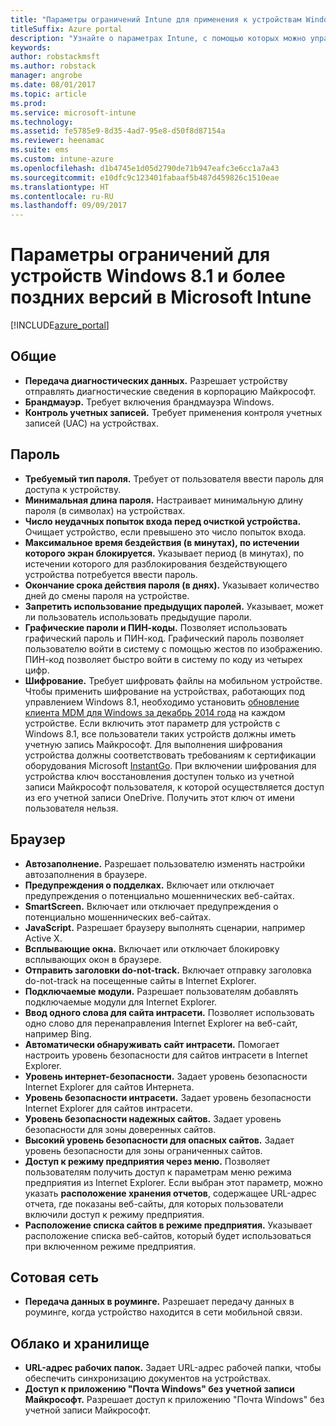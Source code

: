 ```yaml
---
title: "Параметры ограничений Intune для применения к устройствам Windows Phone 8.1"
titleSuffix: Azure portal
description: "Узнайте о параметрах Intune, с помощью которых можно управлять параметрами и работой устройств Windows 8.1.\""
keywords: 
author: robstackmsft
ms.author: robstack
manager: angrobe
ms.date: 08/01/2017
ms.topic: article
ms.prod: 
ms.service: microsoft-intune
ms.technology: 
ms.assetid: fe5785e9-8d35-4ad7-95e8-d50f8d87154a
ms.reviewer: heenamac
ms.suite: ems
ms.custom: intune-azure
ms.openlocfilehash: d1b4745e1d05d2790de71b947eafc3e6cc1a7a43
ms.sourcegitcommit: e10dfc9c123401fabaaf5b487d459826c1510eae
ms.translationtype: HT
ms.contentlocale: ru-RU
ms.lasthandoff: 09/09/2017
---
```

# <a name="windows-81-and-later-device-restriction-settings-in-microsoft-intune"></a>Параметры ограничений для устройств Windows 8.1 и более поздних версий в Microsoft Intune

[!INCLUDE[azure_portal](./includes/azure_portal.md)]

## <a name="general"></a>Общие

-   **Передача диагностических данных.** Разрешает устройству отправлять диагностические сведения в корпорацию Майкрософт.
-   **Брандмауэр.** Требует включения брандмауэра Windows.
-   **Контроль учетных записей.** Требует применения контроля учетных записей (UAC) на устройствах.

## <a name="password"></a>Пароль
-   **Требуемый тип пароля.** Требует от пользователя ввести пароль для доступа к устройству.
-   **Минимальная длина пароля.** Настраивает минимальную длину пароля (в символах) на устройствах.
-   **Число неудачных попыток входа перед очисткой устройства.** Очищает устройство, если превышено это число попыток входа.
-   **Максимальное время бездействия (в минутах), по истечении которого экран блокируется.** Указывает период (в минутах), по истечении которого для разблокирования бездействующего устройства потребуется ввести пароль.
-   **Окончание срока действия пароля (в днях).** Указывает количество дней до смены пароля на устройстве.
-   **Запретить использование предыдущих паролей.** Указывает, может ли пользователь использовать предыдущие пароли.
-   **Графические пароли и ПИН-коды.** Позволяет использовать графический пароль и ПИН-код. Графический пароль позволяет пользователю войти в систему с помощью жестов по изображению. ПИН-код позволяет быстро войти в систему по коду из четырех цифр.
-   **Шифрование.** Требует шифровать файлы на мобильном устройстве.<br>Чтобы применить шифрование на устройствах, работающих под управлением Windows 8.1, необходимо установить [обновление клиента MDM для Windows за декабрь 2014 года](https://support.microsoft.com/kb/3013816) на каждом устройстве.
Если включить этот параметр для устройств с Windows 8.1, все пользователи таких устройств должны иметь учетную запись Майкрософт.
Для выполнения шифрования устройства должны соответствовать требованиям к сертификации оборудования Microsoft [InstantGo](https://blogs.windows.com/windowsexperience/2014/06/19/instantgo-a-better-way-to-sleep/#IBHULcTfI4PokO8X.97).
При включении шифрования для устройства ключ восстановления доступен только из учетной записи Майкрософт пользователя, к которой осуществляется доступ из его учетной записи OneDrive. Получить этот ключ от имени пользователя нельзя.     



## <a name="browser"></a>Браузер
-   **Автозаполнение.** Разрешает пользователю изменять настройки автозаполнения в браузере.
-   **Предупреждения о подделках.** Включает или отключает предупреждения о потенциально мошеннических веб-сайтах.
-   **SmartScreen.** Включает или отключает предупреждения о потенциально мошеннических веб-сайтах.
-   **JavaScript.** Разрешает браузеру выполнять сценарии, например Active X.
-   **Всплывающие окна.** Включает или отключает блокировку всплывающих окон в браузере.
-   **Отправить заголовки do-not-track.** Включает отправку заголовка do-not-track на посещенные сайты в Internet Explorer.
-   **Подключаемые модули.** Разрешает пользователям добавлять подключаемые модули для Internet Explorer.
-   **Ввод одного слова для сайта интрасети.** Позволяет использовать одно слово для перенаправления Internet Explorer на веб-сайт, например Bing.
-   **Автоматически обнаруживать сайт интрасети.** Помогает настроить уровень безопасности для сайтов интрасети в Internet Explorer.
-   **Уровень интернет-безопасности.** Задает уровень безопасности Internet Explorer для сайтов Интернета.
-   **Уровень безопасности интрасети.** Задает уровень безопасности Internet Explorer для сайтов интрасети.
-   **Уровень безопасности надежных сайтов.** Задает уровень безопасности для зоны доверенных сайтов.
-   **Высокий уровень безопасности для опасных сайтов.** Задает уровень безопасности для зоны ограниченных сайтов.
-   **Доступ к режиму предприятия через меню.** Позволяет пользователям получить доступ к параметрам меню режима предприятия из Internet Explorer.
Если выбран этот параметр, можно указать **расположение хранения отчетов**, содержащее URL-адрес отчета, где показаны веб-сайты, для которых пользователи включили доступ к режиму предприятия.
-   **Расположение списка сайтов в режиме предприятия.** Указывает расположение списка веб-сайтов, который будет использоваться при включенном режиме предприятия.

## <a name="cellular"></a>Сотовая сеть
-   **Передача данных в роуминге.** Разрешает передачу данных в роуминге, когда устройство находится в сети мобильной связи.

## <a name="cloud-and-storage"></a>Облако и хранилище
-   **URL-адрес рабочих папок.** Задает URL-адрес рабочей папки, чтобы обеспечить синхронизацию документов на устройствах.
-   **Доступ к приложению "Почта Windows" без учетной записи Майкрософт.** Разрешает доступ к приложению "Почта Windows" без учетной записи Майкрософт.    

